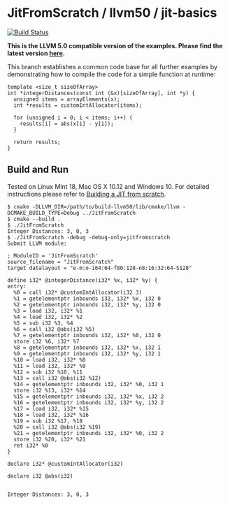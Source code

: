 # JitFromScratch / llvm50 / jit-basics

[![Build Status](https://travis-ci.org/weliveindetail/JitFromScratch.svg?branch=llvm50/jit-basics)](https://travis-ci.org/weliveindetail/JitFromScratch)

**This is the LLVM 5.0 compatible version of the examples. Please find the latest version [here](https://github.com/weliveindetail/JitFromScratch).**

This branch establishes a common code base for all further examples by demonstrating how to compile the code for a simple function at runtime:

```
template <size_t sizeOfArray>
int *integerDistances(const int (&x)[sizeOfArray], int *y) {
  unsigned items = arrayElements(x);
  int *results = customIntAllocator(items);

  for (unsigned i = 0; i < items; i++) {
    results[i] = abs(x[i] - y[i]);
  }

  return results;
}
```

## Build and Run

Tested on Linux Mint 18, Mac OS X 10.12 and Windows 10. For detailed instructions please refer to [Building a JIT from scratch](https://weliveindetail.github.io/blog/post/2017/07/18/building-a-jit-from-scratch.html).

```
$ cmake -DLLVM_DIR=/path/to/build-llvm50/lib/cmake/llvm -DCMAKE_BUILD_TYPE=Debug ../JitFromScratch
$ cmake --build .
$ ./JitFromScratch
Integer Distances: 3, 0, 3
$ ./JitFromScratch -debug -debug-only=jitfromscratch
Submit LLVM module:

; ModuleID = 'JitFromScratch'
source_filename = "JitFromScratch"
target datalayout = "e-m:o-i64:64-f80:128-n8:16:32:64-S128"

define i32* @integerDistance(i32* %x, i32* %y) {
entry:
  %0 = call i32* @customIntAllocator(i32 3)
  %1 = getelementptr inbounds i32, i32* %x, i32 0
  %2 = getelementptr inbounds i32, i32* %y, i32 0
  %3 = load i32, i32* %1
  %4 = load i32, i32* %2
  %5 = sub i32 %3, %4
  %6 = call i32 @abs(i32 %5)
  %7 = getelementptr inbounds i32, i32* %0, i32 0
  store i32 %6, i32* %7
  %8 = getelementptr inbounds i32, i32* %x, i32 1
  %9 = getelementptr inbounds i32, i32* %y, i32 1
  %10 = load i32, i32* %8
  %11 = load i32, i32* %9
  %12 = sub i32 %10, %11
  %13 = call i32 @abs(i32 %12)
  %14 = getelementptr inbounds i32, i32* %0, i32 1
  store i32 %13, i32* %14
  %15 = getelementptr inbounds i32, i32* %x, i32 2
  %16 = getelementptr inbounds i32, i32* %y, i32 2
  %17 = load i32, i32* %15
  %18 = load i32, i32* %16
  %19 = sub i32 %17, %18
  %20 = call i32 @abs(i32 %19)
  %21 = getelementptr inbounds i32, i32* %0, i32 2
  store i32 %20, i32* %21
  ret i32* %0
}

declare i32* @customIntAllocator(i32)

declare i32 @abs(i32)


Integer Distances: 3, 0, 3
```
